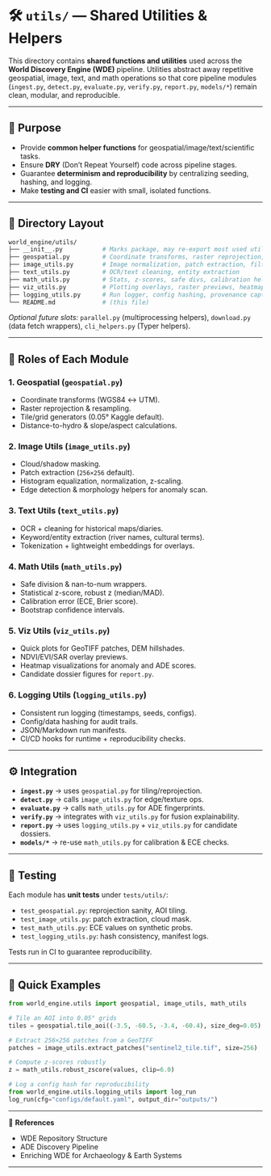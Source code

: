 # 🛠️ `utils/` — Shared Utilities & Helpers

This directory contains **shared functions and utilities** used across the **World Discovery Engine (WDE)** pipeline. Utilities abstract away repetitive geospatial, image, text, and math operations so that core pipeline modules (`ingest.py`, `detect.py`, `evaluate.py`, `verify.py`, `report.py`, `models/*`) remain clean, modular, and reproducible.

---

## 📌 Purpose

* Provide **common helper functions** for geospatial/image/text/scientific tasks.
* Ensure **DRY** (Don’t Repeat Yourself) code across pipeline stages.
* Guarantee **determinism and reproducibility** by centralizing seeding, hashing, and logging.
* Make **testing and CI** easier with small, isolated functions.

---

## 📂 Directory Layout

```bash
world_engine/utils/
├── __init__.py           # Marks package, may re-export most used utilities
├── geospatial.py         # Coordinate transforms, raster reprojection, tiling logic
├── image_utils.py        # Image normalization, patch extraction, filters
├── text_utils.py         # OCR/text cleaning, entity extraction
├── math_utils.py         # Stats, z-scores, safe divs, calibration helpers
├── viz_utils.py          # Plotting overlays, raster previews, heatmaps
├── logging_utils.py      # Run logger, config hashing, provenance capture
└── README.md             # (this file)
```

*Optional future slots:* `parallel.py` (multiprocessing helpers), `download.py` (data fetch wrappers), `cli_helpers.py` (Typer helpers).

---

## 🧩 Roles of Each Module

### 1. **Geospatial (`geospatial.py`)**

* Coordinate transforms (WGS84 ↔ UTM).
* Raster reprojection & resampling.
* Tile/grid generators (0.05° Kaggle default).
* Distance-to-hydro & slope/aspect calculations.

### 2. **Image Utils (`image_utils.py`)**

* Cloud/shadow masking.
* Patch extraction (`256×256` default).
* Histogram equalization, normalization, z-scaling.
* Edge detection & morphology helpers for anomaly scan.

### 3. **Text Utils (`text_utils.py`)**

* OCR + cleaning for historical maps/diaries.
* Keyword/entity extraction (river names, cultural terms).
* Tokenization + lightweight embeddings for overlays.

### 4. **Math Utils (`math_utils.py`)**

* Safe division & nan-to-num wrappers.
* Statistical z-score, robust z (median/MAD).
* Calibration error (ECE, Brier score).
* Bootstrap confidence intervals.

### 5. **Viz Utils (`viz_utils.py`)**

* Quick plots for GeoTIFF patches, DEM hillshades.
* NDVI/EVI/SAR overlay previews.
* Heatmap visualizations for anomaly and ADE scores.
* Candidate dossier figures for `report.py`.

### 6. **Logging Utils (`logging_utils.py`)**

* Consistent run logging (timestamps, seeds, configs).
* Config/data hashing for audit trails.
* JSON/Markdown run manifests.
* CI/CD hooks for runtime + reproducibility checks.

---

## ⚙️ Integration

* **`ingest.py`** → uses `geospatial.py` for tiling/reprojection.
* **`detect.py`** → calls `image_utils.py` for edge/texture ops.
* **`evaluate.py`** → calls `math_utils.py` for ADE fingerprints.
* **`verify.py`** → integrates with `viz_utils.py` for fusion explainability.
* **`report.py`** → uses `logging_utils.py` + `viz_utils.py` for candidate dossiers.
* **`models/*`** → re-use `math_utils.py` for calibration & ECE checks.

---

## 🧪 Testing

Each module has **unit tests** under `tests/utils/`:

* `test_geospatial.py`: reprojection sanity, AOI tiling.
* `test_image_utils.py`: patch extraction, cloud mask.
* `test_math_utils.py`: ECE values on synthetic probs.
* `test_logging_utils.py`: hash consistency, manifest logs.

Tests run in CI to guarantee reproducibility.

---

## 🚀 Quick Examples

```python
from world_engine.utils import geospatial, image_utils, math_utils

# Tile an AOI into 0.05° grids
tiles = geospatial.tile_aoi((-3.5, -60.5, -3.4, -60.4), size_deg=0.05)

# Extract 256×256 patches from a GeoTIFF
patches = image_utils.extract_patches("sentinel2_tile.tif", size=256)

# Compute z-scores robustly
z = math_utils.robust_zscore(values, clip=6.0)

# Log a config hash for reproducibility
from world_engine.utils.logging_utils import log_run
log_run(cfg="configs/default.yaml", output_dir="outputs/")
```

---

📖 **References**

* WDE Repository Structure
* ADE Discovery Pipeline
* Enriching WDE for Archaeology & Earth Systems

---
